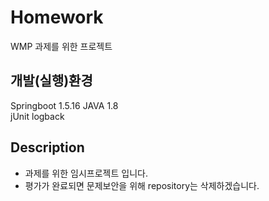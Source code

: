 # Homework
WMP 과제를 위한 프로젝트

## 개발(실행)환경
Springboot 1.5.16
JAVA 1.8  
jUnit 
logback

## Description
- 과제를 위한 임시프로젝트 입니다. 
- 평가가 완료되면 문제보안을 위해 repository는 삭제하겠습니다.
